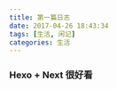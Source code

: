 ```yaml
---
title: 第一篇日志
date: 2017-04-26 18:43:34
tags: [生活, 闲记]
categories: 生活
---
```


### Hexo + Next 很好看


